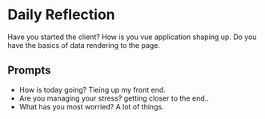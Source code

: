 # Daily Reflection
Have you started the client? How is you vue application shaping up. Do you have the basics of data rendering to the page.  

## Prompts
- How is today going? 
Tieing up my front end.
- Are you managing your stress?
getting closer to the end.. 
- What has you most worried?
A lot of things. 